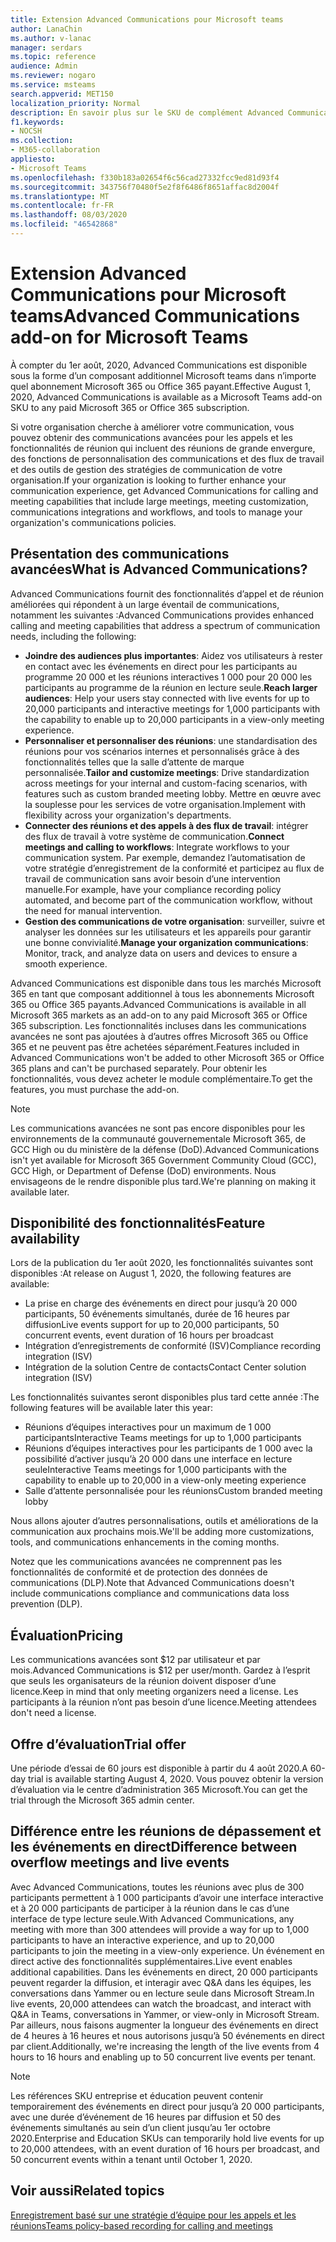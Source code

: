 ```yaml
---
title: Extension Advanced Communications pour Microsoft teams
author: LanaChin
ms.author: v-lanac
manager: serdars
ms.topic: reference
audience: Admin
ms.reviewer: nogaro
ms.service: msteams
search.appverid: MET150
localization_priority: Normal
description: En savoir plus sur le SKU de complément Advanced Communications pour Microsoft Teams.
f1.keywords:
- NOCSH
ms.collection:
- M365-collaboration
appliesto:
- Microsoft Teams
ms.openlocfilehash: f330b183a02654f6c56cad27332fcc9ed81d93f4
ms.sourcegitcommit: 343756f70480f5e2f8f6486f8651affac8d2004f
ms.translationtype: MT
ms.contentlocale: fr-FR
ms.lasthandoff: 08/03/2020
ms.locfileid: "46542868"
---
```

# <a name="advanced-communications-add-on-for-microsoft-teams"></a><span data-ttu-id="cf5e5-103">Extension Advanced Communications pour Microsoft teams</span><span class="sxs-lookup"><span data-stu-id="cf5e5-103">Advanced Communications add-on for Microsoft Teams</span></span>

<span data-ttu-id="cf5e5-104">À compter du 1er août, 2020, Advanced Communications est disponible sous la forme d’un composant additionnel Microsoft teams dans n’importe quel abonnement Microsoft 365 ou Office 365 payant.</span><span class="sxs-lookup"><span data-stu-id="cf5e5-104">Effective August 1, 2020, Advanced Communications is available as a Microsoft Teams add-on SKU to any paid Microsoft 365 or Office 365 subscription.</span></span>

<span data-ttu-id="cf5e5-105">Si votre organisation cherche à améliorer votre communication, vous pouvez obtenir des communications avancées pour les appels et les fonctionnalités de réunion qui incluent des réunions de grande envergure, des fonctions de personnalisation des communications et des flux de travail et des outils de gestion des stratégies de communication de votre organisation.</span><span class="sxs-lookup"><span data-stu-id="cf5e5-105">If your organization is looking to further enhance your communication experience, get Advanced Communications for calling and meeting capabilities that include large meetings, meeting customization, communications integrations and workflows, and tools to manage your organization's communications policies.</span></span>

## <a name="what-is-advanced-communications"></a><span data-ttu-id="cf5e5-106">Présentation des communications avancées</span><span class="sxs-lookup"><span data-stu-id="cf5e5-106">What is Advanced Communications?</span></span>

<span data-ttu-id="cf5e5-107">Advanced Communications fournit des fonctionnalités d’appel et de réunion améliorées qui répondent à un large éventail de communications, notamment les suivantes :</span><span class="sxs-lookup"><span data-stu-id="cf5e5-107">Advanced Communications provides enhanced calling and meeting capabilities that address a spectrum of communication needs, including the following:</span></span>

- <span data-ttu-id="cf5e5-108">**Joindre des audiences plus importantes**: Aidez vos utilisateurs à rester en contact avec les événements en direct pour les participants au programme 20 000 et les réunions interactives 1 000 pour 20 000 les participants au programme de la réunion en lecture seule.</span><span class="sxs-lookup"><span data-stu-id="cf5e5-108">**Reach larger audiences**: Help your users stay connected with live events for up to 20,000 participants and interactive meetings for 1,000 participants with the capability to enable up to 20,000 participants in a view-only meeting experience.</span></span>
- <span data-ttu-id="cf5e5-109">**Personnaliser et personnaliser des réunions**: une standardisation des réunions pour vos scénarios internes et personnalisés grâce à des fonctionnalités telles que la salle d’attente de marque personnalisée.</span><span class="sxs-lookup"><span data-stu-id="cf5e5-109">**Tailor and customize meetings**: Drive standardization across meetings for your internal and custom-facing scenarios, with features such as custom branded meeting lobby.</span></span> <span data-ttu-id="cf5e5-110">Mettre en œuvre avec la souplesse pour les services de votre organisation.</span><span class="sxs-lookup"><span data-stu-id="cf5e5-110">Implement with flexibility across your organization's departments.</span></span> 
- <span data-ttu-id="cf5e5-111">**Connecter des réunions et des appels à des flux de travail**: intégrer des flux de travail à votre système de communication.</span><span class="sxs-lookup"><span data-stu-id="cf5e5-111">**Connect meetings and calling to workflows**: Integrate workflows to your communication system.</span></span> <span data-ttu-id="cf5e5-112">Par exemple, demandez l’automatisation de votre stratégie d’enregistrement de la conformité et participez au flux de travail de communication sans avoir besoin d’une intervention manuelle.</span><span class="sxs-lookup"><span data-stu-id="cf5e5-112">For example, have your compliance recording policy automated, and become part of the communication workflow, without the need for manual intervention.</span></span>  
- <span data-ttu-id="cf5e5-113">**Gestion des communications de votre organisation**: surveiller, suivre et analyser les données sur les utilisateurs et les appareils pour garantir une bonne convivialité.</span><span class="sxs-lookup"><span data-stu-id="cf5e5-113">**Manage your organization communications**: Monitor, track, and analyze data on users and devices to ensure a smooth experience.</span></span>

<span data-ttu-id="cf5e5-114">Advanced Communications est disponible dans tous les marchés Microsoft 365 en tant que composant additionnel à tous les abonnements Microsoft 365 ou Office 365 payants.</span><span class="sxs-lookup"><span data-stu-id="cf5e5-114">Advanced Communications is available in all Microsoft 365 markets as an add-on to any paid Microsoft 365 or Office 365 subscription.</span></span> <span data-ttu-id="cf5e5-115">Les fonctionnalités incluses dans les communications avancées ne sont pas ajoutées à d’autres offres Microsoft 365 ou Office 365 et ne peuvent pas être achetées séparément.</span><span class="sxs-lookup"><span data-stu-id="cf5e5-115">Features included in Advanced Communications won't be added to other Microsoft 365 or Office 365 plans and can't be purchased separately.</span></span> <span data-ttu-id="cf5e5-116">Pour obtenir les fonctionnalités, vous devez acheter le module complémentaire.</span><span class="sxs-lookup"><span data-stu-id="cf5e5-116">To get the features, you must purchase the add-on.</span></span>

> [!NOTE]
> <span data-ttu-id="cf5e5-117">Les communications avancées ne sont pas encore disponibles pour les environnements de la communauté gouvernementale Microsoft 365, de GCC High ou du ministère de la défense (DoD).</span><span class="sxs-lookup"><span data-stu-id="cf5e5-117">Advanced Communications isn't yet available for Microsoft 365 Government Community Cloud (GCC), GCC High, or Department of Defense (DoD) environments.</span></span> <span data-ttu-id="cf5e5-118">Nous envisageons de le rendre disponible plus tard.</span><span class="sxs-lookup"><span data-stu-id="cf5e5-118">We're planning on making it available later.</span></span>

## <a name="feature-availability"></a><span data-ttu-id="cf5e5-119">Disponibilité des fonctionnalités</span><span class="sxs-lookup"><span data-stu-id="cf5e5-119">Feature availability</span></span>

<span data-ttu-id="cf5e5-120">Lors de la publication du 1er août 2020, les fonctionnalités suivantes sont disponibles :</span><span class="sxs-lookup"><span data-stu-id="cf5e5-120">At release on August 1, 2020, the following features are available:</span></span>

- <span data-ttu-id="cf5e5-121">La prise en charge des événements en direct pour jusqu’à 20 000 participants, 50 événements simultanés, durée de 16 heures par diffusion</span><span class="sxs-lookup"><span data-stu-id="cf5e5-121">Live events support for up to 20,000 participants, 50 concurrent events, event duration of 16 hours per broadcast</span></span>
- <span data-ttu-id="cf5e5-122">Intégration d’enregistrements de conformité (ISV)</span><span class="sxs-lookup"><span data-stu-id="cf5e5-122">Compliance recording integration (ISV)</span></span>
- <span data-ttu-id="cf5e5-123">Intégration de la solution Centre de contacts</span><span class="sxs-lookup"><span data-stu-id="cf5e5-123">Contact Center solution integration (ISV)</span></span>

<span data-ttu-id="cf5e5-124">Les fonctionnalités suivantes seront disponibles plus tard cette année :</span><span class="sxs-lookup"><span data-stu-id="cf5e5-124">The following features will be available later this year:</span></span>

- <span data-ttu-id="cf5e5-125">Réunions d’équipes interactives pour un maximum de 1 000 participants</span><span class="sxs-lookup"><span data-stu-id="cf5e5-125">Interactive Teams meetings for up to 1,000 participants</span></span>
- <span data-ttu-id="cf5e5-126">Réunions d’équipes interactives pour les participants de 1 000 avec la possibilité d’activer jusqu’à 20 000 dans une interface en lecture seule</span><span class="sxs-lookup"><span data-stu-id="cf5e5-126">Interactive Teams meetings for 1,000 participants with the capability to enable up to 20,000 in a view-only meeting experience</span></span>
- <span data-ttu-id="cf5e5-127">Salle d’attente personnalisée pour les réunions</span><span class="sxs-lookup"><span data-stu-id="cf5e5-127">Custom branded meeting lobby</span></span>

<span data-ttu-id="cf5e5-128">Nous allons ajouter d’autres personnalisations, outils et améliorations de la communication aux prochains mois.</span><span class="sxs-lookup"><span data-stu-id="cf5e5-128">We'll be adding more customizations, tools, and communications enhancements in the coming months.</span></span> 

<span data-ttu-id="cf5e5-129">Notez que les communications avancées ne comprennent pas les fonctionnalités de conformité et de protection des données de communications (DLP).</span><span class="sxs-lookup"><span data-stu-id="cf5e5-129">Note that Advanced Communications doesn't include communications compliance and communications data loss prevention (DLP).</span></span>

## <a name="pricing"></a><span data-ttu-id="cf5e5-130">Évaluation</span><span class="sxs-lookup"><span data-stu-id="cf5e5-130">Pricing</span></span>

<span data-ttu-id="cf5e5-131">Les communications avancées sont $12 par utilisateur et par mois.</span><span class="sxs-lookup"><span data-stu-id="cf5e5-131">Advanced Communications is $12 per user/month.</span></span> <span data-ttu-id="cf5e5-132">Gardez à l’esprit que seuls les organisateurs de la réunion doivent disposer d’une licence.</span><span class="sxs-lookup"><span data-stu-id="cf5e5-132">Keep in mind that only meeting organizers need a license.</span></span> <span data-ttu-id="cf5e5-133">Les participants à la réunion n’ont pas besoin d’une licence.</span><span class="sxs-lookup"><span data-stu-id="cf5e5-133">Meeting attendees don't need a license.</span></span>

## <a name="trial-offer"></a><span data-ttu-id="cf5e5-134">Offre d’évaluation</span><span class="sxs-lookup"><span data-stu-id="cf5e5-134">Trial offer</span></span>

<span data-ttu-id="cf5e5-135">Une période d’essai de 60 jours est disponible à partir du 4 août 2020.</span><span class="sxs-lookup"><span data-stu-id="cf5e5-135">A 60-day trial is available starting August 4, 2020.</span></span> <span data-ttu-id="cf5e5-136">Vous pouvez obtenir la version d’évaluation via le centre d’administration 365 Microsoft.</span><span class="sxs-lookup"><span data-stu-id="cf5e5-136">You can get the trial through the Microsoft 365 admin center.</span></span>

## <a name="difference-between-overflow-meetings-and-live-events"></a><span data-ttu-id="cf5e5-137">Différence entre les réunions de dépassement et les événements en direct</span><span class="sxs-lookup"><span data-stu-id="cf5e5-137">Difference between overflow meetings and live events</span></span>

<span data-ttu-id="cf5e5-138">Avec Advanced Communications, toutes les réunions avec plus de 300 participants permettent à 1 000 participants d’avoir une interface interactive et à 20 000 participants de participer à la réunion dans le cas d’une interface de type lecture seule.</span><span class="sxs-lookup"><span data-stu-id="cf5e5-138">With Advanced Communications, any meeting with more than 300 attendees will provide a way for up to 1,000 participants to have an interactive experience, and up to 20,000 participants to join the meeting in a view-only experience.</span></span> <span data-ttu-id="cf5e5-139">Un événement en direct active des fonctionnalités supplémentaires.</span><span class="sxs-lookup"><span data-stu-id="cf5e5-139">Live event enables additional capabilities.</span></span> <span data-ttu-id="cf5e5-140">Dans les événements en direct, 20 000 participants peuvent regarder la diffusion, et interagir avec Q&A dans les équipes, les conversations dans Yammer ou en lecture seule dans Microsoft Stream.</span><span class="sxs-lookup"><span data-stu-id="cf5e5-140">In live events, 20,000 attendees can watch the broadcast, and interact with Q&A in Teams, conversations in Yammer, or view-only in Microsoft Stream.</span></span> <span data-ttu-id="cf5e5-141">Par ailleurs, nous faisons augmenter la longueur des événements en direct de 4 heures à 16 heures et nous autorisons jusqu’à 50 événements en direct par client.</span><span class="sxs-lookup"><span data-stu-id="cf5e5-141">Additionally, we're increasing the length of the live events from 4 hours to 16 hours and enabling up to 50 concurrent live events per tenant.</span></span>  

> [!NOTE]
> <span data-ttu-id="cf5e5-142">Les références SKU entreprise et éducation peuvent contenir temporairement des événements en direct pour jusqu’à 20 000 participants, avec une durée d’événement de 16 heures par diffusion et 50 des événements simultanés au sein d’un client jusqu’au 1er octobre 2020.</span><span class="sxs-lookup"><span data-stu-id="cf5e5-142">Enterprise and Education SKUs can temporarily hold live events for up to 20,000 attendees, with an event duration of 16 hours per broadcast, and 50 concurrent events within a tenant until October 1, 2020.</span></span>

## <a name="related-topics"></a><span data-ttu-id="cf5e5-143">Voir aussi</span><span class="sxs-lookup"><span data-stu-id="cf5e5-143">Related topics</span></span>

[<span data-ttu-id="cf5e5-144">Enregistrement basé sur une stratégie d’équipe pour les appels et les réunions</span><span class="sxs-lookup"><span data-stu-id="cf5e5-144">Teams policy-based recording for calling and meetings</span></span>](https://docs.microsoft.com/MicrosoftTeams/teams-recording-policy)
